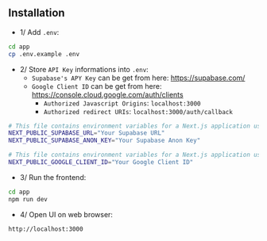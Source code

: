 ## Installation

- 1/ Add `.env`:
```bash
cd app
cp .env.example .env
```

- 2/ Store `API Key` informations into `.env`:
  - `Supabase's APY Key` can be get from here: https://supabase.com/
  - `Google Client ID` can be get from here: https://console.cloud.google.com/auth/clients 
    - `Authorized Javascript Origins`: `localhost:3000`
    - `Authorized redirect URIs`: `localhost:3000/auth/callback`
```bash
# This file contains environment variables for a Next.js application using Supabase. (https://supabase.com/)
NEXT_PUBLIC_SUPABASE_URL="Your Supabase URL"
NEXT_PUBLIC_SUPABASE_ANON_KEY="Your Supabase Anon Key"

# This file contains environment variables for a Next.js application using Google OAuth. (https://developers.google.com/identity/protocols/oauth2)
NEXT_PUBLIC_GOOGLE_CLIENT_ID="Your Google Client ID"
```


- 3/ Run the frontend:
```bash
cd app
npm run dev
```

- 4/ Open UI on web browser:
```bash
http://localhost:3000
```